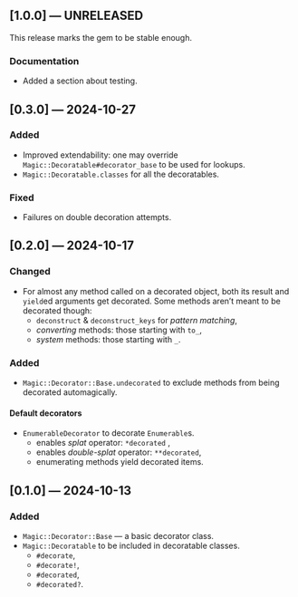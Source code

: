 ## [1.0.0] — UNRELEASED

This release marks the gem to be stable enough.

### Documentation

- Added a section about testing.


## [0.3.0] — 2024-10-27

### Added

- Improved extendability: one may override `Magic::Decoratable#decorator_base` to be used for lookups.
- `Magic::Decoratable.classes` for all the decoratables.

### Fixed

- Failures on double decoration attempts.


## [0.2.0] — 2024-10-17

### Changed

- For almost any method called on a decorated object, both its result and `yield`ed arguments get decorated.
  Some methods aren’t meant to be decorated though:
	- `deconstruct` & `deconstruct_keys` for _pattern matching_,
	- _converting_ methods: those starting with `to_`,
	- _system_ methods: those starting with `_`.

### Added

- `Magic::Decorator::Base.undecorated` to exclude methods from being decorated automagically.

#### Default decorators

- `EnumerableDecorator` to decorate `Enumerable`s.
	- enables _splat_ operator: `*decorated` ,
	- enables _double-splat_ operator: `**decorated`,
	- enumerating methods yield decorated items.


## [0.1.0] — 2024-10-13

### Added

- `Magic::Decorator::Base` — a basic decorator class.
- `Magic::Decoratable` to be included in decoratable classes.
	- `#decorate`,
	- `#decorate!`,
	- `#decorated`,
	- `#decorated?`.
